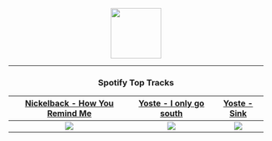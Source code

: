 <p align="center">
  <a href="https://www.tobiasmichael.de">
    <img src="https://tobiasmichael.de/assets/logo.gif" width="100" height="100"/>
  </a>
</p>

---

<h3 align="center">Spotify Top Tracks</h3>

[Nickelback - How You Remind Me](https://open.spotify.com/track/0gmbgwZ8iqyMPmXefof8Yf)|[Yoste - I only go south](https://open.spotify.com/track/2nalwZyo0Ww9asX2IG7LmR)|[Yoste - Sink](https://open.spotify.com/track/0F4IrUNg7r7rXZ1Yb399Nm)
:---:|:----:|:----:
<img src="https://i.scdn.co/image/ab67616d00001e02699a422d25adc550dc5aa11c"/>|<img src="https://i.scdn.co/image/ab67616d00001e02519f527dca307bbb360c8151"/>|<img src="https://i.scdn.co/image/ab67616d00001e02519f527dca307bbb360c8151"/>
